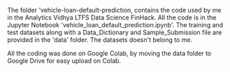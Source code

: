 The folder 'vehicle-loan-default-prediction, contains the code used by me in the Analytics Vidhya LTFS Data Science FinHack.
All the code is in the Jupyter Notebook 'vehicle_loan_default_prediction.ipynb'.
The training and test datasets along with a Data_Dictionary and Sample_Submission file are provided in the 'data' folder.
The datasets doesn't belong to me.

All the coding was done on Google Colab, by moving the data folder to Google Drive for easy upload on Colab.
